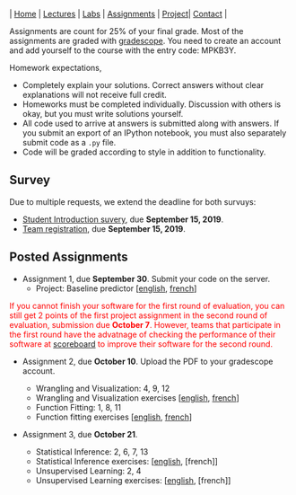 | [Home](index.md) | [Lectures](lectures.md) | [Labs](labs.md) | [Assignments](assignments.md) | [Project](project.md)| [Contact](contact.md) |

Assignments are count for 25% of your final grade. Most of the assignments are graded with [gradescope](https://www.gradescope.com/). You need to create an account and add yourself to the course with the entry code: MPKB3Y.

Homework expectations,

- Completely explain your solutions. Correct answers without clear explanations will not receive full credit.
- Homeworks must be completed individually. Discussion with others is okay, but you must write solutions yourself.
- All code used to arrive at answers is submitted along with answers. If you submit an export of an IPython notebook, you must also separately submit code as a `.py` file.
- Code will be graded according to style in addition to functionality.

## Survey

Due to multiple requests, we extend the deadline for both survuys:

- [Student Introduction suvery](https://forms.gle/2iQKQrGpcXnXMsQe9), due **September 15, 2019**.
- [Team registration](https://forms.gle/793jBEcBh9U57Qp99), due **September 15, 2019**.


## Posted Assignments
  
- Assignment 1, due **September 30**. Submit your code on the server.
  * Project: Baseline predictor [[english](assignments/Project_Assignment_1(EN).pdf), [french](assignments/Project_Assignment_1(FR).pdf)]
  
<span style="color:red"> If you cannot finish your software for the first round of evaluation, you can still get 2 points of the first project assignment in the second round of evaluation, submission due **October 7**. However, teams that participate in the first round have the advatnage of checking the performance of their software at [scoreboard](scoreboard.md) to improve their software for the second round.</span>

- Assignment 2, due **October 10**. Upload the PDF to your gradescope account.
  * Wrangling and Visualization: 4, 9, 12
  * Wrangling and Visualization exercises [[english](https://colab.research.google.com/drive/10nTBPokrkrat8KYsCayfvA2CSZRM0VdZ#scrollTo=luhc8KH_8wYz), [french](https://colab.research.google.com/drive/13l69m9RJYnO_AOIM0x4zKN7tDgcQHDa2)]
  * Function Fitting: 1, 8, 11
  * Function fitting exercises [[english](https://colab.research.google.com/drive/1hIuDnr-s7h1x8ccayRBDqx__YCtG5UqL), [french](https://colab.research.google.com/drive/1X-9D7YgFlvWLFgTOkNAJpAiooumurhMH)]

- Assignment 3, due **October 21**.
  * Statistical Inference: 2, 6, 7, 13
  * Statistical Inference exercises: [[english](https://colab.research.google.com/drive/1TBdhLJ9Boo5az0IZn7Pstkhtjj8W0UQx), [french]]
  * Unsupervised Learning: 2, 4
  * Unsupervised Learning exercises: [[english](https://colab.research.google.com/drive/19tiMgMZNUi9uwFcWPqeKGi2QWzXEDAlu), [french]]
